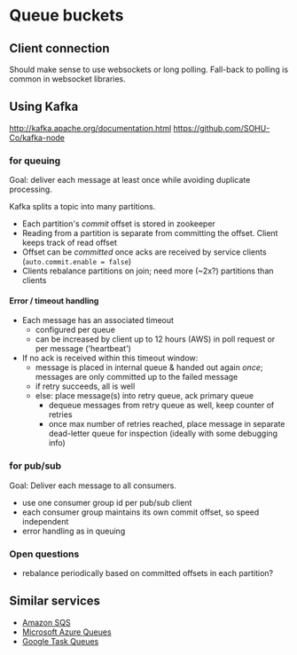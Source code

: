# Queue buckets
## Client connection
Should make sense to use websockets or long polling. Fall-back to polling is
common in websocket libraries.

## Using Kafka
http://kafka.apache.org/documentation.html
https://github.com/SOHU-Co/kafka-node

### for queuing
Goal: deliver each message at least once while avoiding duplicate processing.

Kafka splits a topic into many partitions.
- Each partition's *commit* offset is stored in zookeeper
- Reading from a partition is separate from committing the offset. Client
  keeps track of read offset
- Offset can be *committed* once acks are received by service clients
  (`auto.commit.enable = false`)
- Clients rebalance partitions on join; need more (~2x?) partitions than clients

#### Error / timeout handling
- Each message has an associated timeout
    - configured per queue
    - can be increased by client up to 12 hours (AWS) in poll request or per
      message ('heartbeat')
- If no ack is received within this timeout window:
    - message is placed in internal queue & handed out again *once*; messages
      are only committed up to the failed message
    - if retry succeeds, all is well
    - else: place message(s) into retry queue, ack primary queue
        - dequeue messages from retry queue as well, keep counter of retries
        - once max number of retries reached, place message in separate
          dead-letter queue for inspection (ideally with some debugging info)

### for pub/sub
Goal: Deliver each message to all consumers.

- use one consumer group id per pub/sub client
- each consumer group maintains its own commit offset, so speed independent
- error handling as in queuing

### Open questions
- rebalance periodically based on committed offsets in each partition?

## Similar services
- [Amazon SQS](http://docs.aws.amazon.com/AWSSimpleQueueService/latest/SQSDeveloperGuide/Welcome.html)
- [Microsoft Azure
  Queues](http://azure.microsoft.com/en-us/documentation/articles/storage-nodejs-how-to-use-queues/)
- [Google Task
  Queues](https://developers.google.com/appengine/docs/python/taskqueue/rest/)
